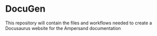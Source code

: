 # DocuGen
This repository will contain the files and workflows needed to create a Docusaurus website for the Ampersand documentation
